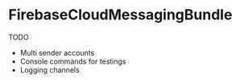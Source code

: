# FirebaseCloudMessagingBundle

TODO
* Multi sender accounts
* Console commands for testings
* Logging channels
